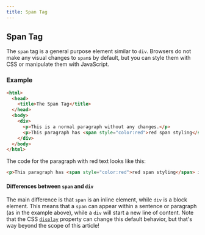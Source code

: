 ```yaml
---
title: Span Tag
---
```

## Span Tag

The `span` tag is a general purpose element similar to `div`. Browsers do not make any visual changes to `span`s by default, but you can style them with CSS or manipulate them with JavaScript.

### Example
```html
<html>
  <head>
    <title>The Span Tag</title>
  </head>
  <body>
    <div>
      <p>This is a normal paragraph without any changes.</p>
      <p>This paragraph has <span style="color:red">red span styling</span> inside it without affecting the rest of the document.</p>
    </div>
  </body>  
</html>
```

The code for the paragraph with red text looks like this:
```html
<p>This paragraph has <span style="color:red">red span styling</span> inside it without affecting the rest of the document.</p>
```

#### Differences between `span` and `div`
The main difference is that `span` is an inline element, while `div` is a block element. This means that a `span` can appear within a sentence or paragraph (as in the example above), while a `div` will start a new line of content. Note that the CSS <a href="https://www.w3schools.com/cssref/pr_class_display.asp">`display`</a> property can change this default behavior, but that's way beyond the scope of this article!
